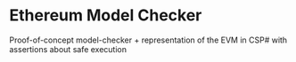 # Ethereum Model Checker

Proof-of-concept model-checker + representation of the EVM in CSP# with
assertions about safe execution
